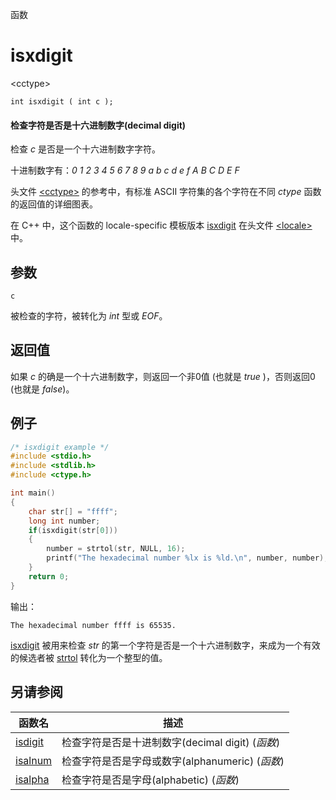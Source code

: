 函数

# isxdigit

\<cctype\>

`int isxdigit ( int c );`

#### 检查字符是否是十六进制数字(decimal digit)

检查 _c_ 是否是一个十六进制数字字符。

十进制数字有：_0_ _1_ _2_ _3_ _4_ _5_ _6_ _7_ _8_ _9_ _a_ _b_ _c_ _d_ _e_ _f_ _A_ _B_ _C_ _D_ _E_ _F_

头文件 [\<cctype\>](README.md) 的参考中，有标准 ASCII 字符集的各个字符在不同 _ctype_ 函数的返回值的详细图表。

在 C++ 中，这个函数的 locale-specific 模板版本 [isxdigit](../../Other/locale/isxdigit.md) 在头文件 [\<locale\>](../../Other/locale/README.md)中。


## 参数

`c`

被检查的字符，被转化为 _int_ 型或 _EOF_。


## 返回值

如果 _c_ 的确是一个十六进制数字，则返回一个非0值 (也就是 _true_ )，否则返回0 (也就是 _false_)。


## 例子

```cpp
/* isxdigit example */
#include <stdio.h>
#include <stdlib.h>
#include <ctype.h>

int main()
{
	char str[] = "ffff";
	long int number;
	if(isxdigit(str[0]))
	{
		number = strtol(str, NULL, 16);
		printf("The hexadecimal number %lx is %ld.\n", number, number);
	}
	return 0;
}
```

输出：  
```
The hexadecimal number ffff is 65535.
```

[isxdigit](isxdigit.md) 被用来检查 _str_ 的第一个字符是否是一个十六进制数字，来成为一个有效的候选者被 [strtol](../cstdlib/strtol.md) 转化为一个整型的值。


## 另请参阅

函数名                | 描述
--------------------- | ------------------------------------------------
[isdigit](isdigit.md) | 检查字符是否是十进制数字(decimal digit) (_函数_)
[isalnum](isalnum.md) | 检查字符是否是字母或数字(alphanumeric) (_函数_)
[isalpha](isalpha.md) | 检查字符是否是字母(alphabetic) (_函数_)
